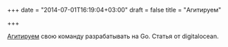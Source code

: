 +++
date = "2014-07-01T16:19:04+03:00"
draft = false
title = "Агитируем"

+++

<p><a href="https://www.digitalocean.com/company/blog/get-your-development-team-started-with-go/">Агитируем</a> свою команду разрабатывать на Go. Статья от&nbsp;digitalocean.</p>

